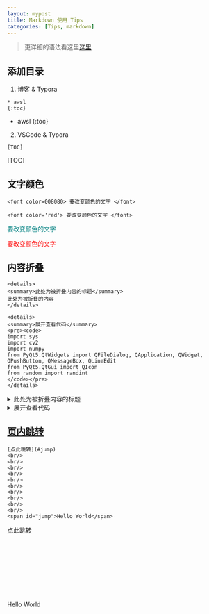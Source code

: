 ```yaml
---
layout: mypost
title: Markdown 使用 Tips
categories: [Tips, markdown]
---
```


> 更详细的语法看这里[这里](https://www.zybuluo.com/mdeditor)

## 添加目录
1. 博客 & Typora

```
* awsl
{:toc}
```
* awsl
{:toc}

2. VSCode & Typora

```
[TOC]
```
[TOC]

## 文字颜色
```
<font color=008080> 要改变颜色的文字 </font>

<font color='red'> 要改变颜色的文字 </font>
```

<font color=008080> 要改变颜色的文字 </font>

<font color='red'> 要改变颜色的文字 </font>

## 内容折叠

```
<details>
<summary>此处为被折叠内容的标题</summary>
此处为被折叠的内容
</details>

<details>
<summary>展开查看代码</summary>
<pre><code>
import sys
import cv2
import numpy
from PyQt5.QtWidgets import QFileDialog, QApplication, QWidget, QPushButton, QMessageBox, QLineEdit
from PyQt5.QtGui import QIcon
from random import randint
</code></pre>
</details>
```

<details>
<summary>此处为被折叠内容的标题</summary>
此处为被折叠的内容
</details>

<details>
<summary>展开查看代码</summary>
<pre><code>
import sys
import cv2
import numpy
from PyQt5.QtWidgets import QFileDialog, QApplication, QWidget, QPushButton, QMessageBox, QLineEdit
from PyQt5.QtGui import QIcon
from random import randint
</code></pre>
</details>

## [页内跳转](https://www.jianshu.com/p/0c5d6678ed6d)

```
[点此跳转](#jump)
<br/>
<br/>
<br/>
<br/>
<br/>
<br/>
<br/>
<br/>
<br/>
<br/>
<span id="jump">Hello World</span>
```

[点此跳转](#jump)
<br/>
<br/>
<br/>
<br/>
<br/>
<br/>
<br/>
<br/>
<br/>
<br/>
<span id="jump">Hello World</span>